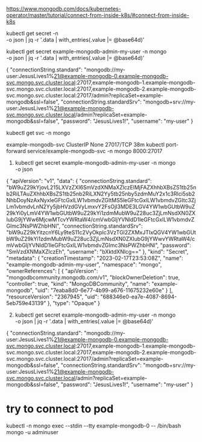 https://www.mongodb.com/docs/kubernetes-operator/master/tutorial/connect-from-inside-k8s/#connect-from-inside-k8s

kubectl get secret <connection-string-secret-name> -n <my-namespace> \
-o json | jq -r '.data | with_entries(.value |= @base64d)'

kubectl get secret example-mongodb-admin-my-user -n mongo \
-o json | jq -r '.data | with_entries(.value |= @base64d)'


{
  "connectionString.standard": "mongodb://my-user:JesusLives1%21@example-mongodb-0.example-mongodb-svc.mongo.svc.cluster.local:27017,example-mongodb-1.example-mongodb-svc.mongo.svc.cluster.local:27017,example-mongodb-2.example-mongodb-svc.mongo.svc.cluster.local:27017/admin?replicaSet=example-mongodb&ssl=false",
  "connectionString.standardSrv": "mongodb+srv://my-user:JesusLives1%21@example-mongodb-svc.mongo.svc.cluster.local/admin?replicaSet=example-mongodb&ssl=false",
  "password": "JesusLives1!",
  "username": "my-user"
}

kubectl get svc -n mongo

example-mongodb-svc   ClusterIP   None         <none>        27017/TCP   38m
kubectl port-forward service/example-mongodb-svc -n mongo 8000:27017



1. kubectl get secret example-mongodb-admin-my-user -n mongo \
-o json

  {
    "apiVersion": "v1",
    "data": {
        "connectionString.standard": "bW9uZ29kYjovL215LXVzZXI6SmVzdXNMaXZlczElMjFAZXhhbXBsZS1tb25nb2RiLTAuZXhhbXBsZS1tb25nb2RiLXN2Yy5tb25nby5zdmMuY2x1c3Rlci5sb2NhbDoyNzAxNyxleGFtcGxlLW1vbmdvZGItMS5leGFtcGxlLW1vbmdvZGItc3ZjLm1vbmdvLnN2Yy5jbHVzdGVyLmxvY2FsOjI3MDE3LGV4YW1wbGUtbW9uZ29kYi0yLmV4YW1wbGUtbW9uZ29kYi1zdmMubW9uZ28uc3ZjLmNsdXN0ZXIubG9jYWw6MjcwMTcvYWRtaW4/cmVwbGljYVNldD1leGFtcGxlLW1vbmdvZGImc3NsPWZhbHNl",
        "connectionString.standardSrv": "bW9uZ29kYitzcnY6Ly9teS11c2VyOkplc3VzTGl2ZXMxJTIxQGV4YW1wbGUtbW9uZ29kYi1zdmMubW9uZ28uc3ZjLmNsdXN0ZXIubG9jYWwvYWRtaW4/cmVwbGljYVNldD1leGFtcGxlLW1vbmdvZGImc3NsPWZhbHNl",
        "password": "SmVzdXNMaXZlczEh",
        "username": "bXktdXNlcg=="
    },
    "kind": "Secret",
    "metadata": {
        "creationTimestamp": "2023-02-17T23:53:08Z",
        "name": "example-mongodb-admin-my-user",
        "namespace": "mongo",
        "ownerReferences": [
            {
                "apiVersion": "mongodbcommunity.mongodb.com/v1",
                "blockOwnerDeletion": true,
                "controller": true,
                "kind": "MongoDBCommunity",
                "name": "example-mongodb",
                "uid": "7eaba8d0-6e77-4b99-a676-11675232e60e"
            }
        ],
        "resourceVersion": "2367945",
        "uid": "688346e0-ea7e-4087-8694-5eb759e43139"
    },
    "type": "Opaque"
}

2. kubectl get secret example-mongodb-admin-my-user -n mongo \
-o json | jq -r '.data | with_entries(.value |= @base64d)'


{
  "connectionString.standard": "mongodb://my-user:JesusLives1%21@example-mongodb-0.example-mongodb-svc.mongo.svc.cluster.local:27017,example-mongodb-1.example-mongodb-svc.mongo.svc.cluster.local:27017,example-mongodb-2.example-mongodb-svc.mongo.svc.cluster.local:27017/admin?replicaSet=example-mongodb&ssl=false",
  "connectionString.standardSrv": "mongodb+srv://my-user:JesusLives1%21@example-mongodb-svc.mongo.svc.cluster.local/admin?replicaSet=example-mongodb&ssl=false",
  "password": "JesusLives1!",
  "username": "my-user"
}


# try to connect to pod
kubectl -n mongo exec --stdin --tty example-mongodb-0 -- /bin/bash
mongo -u adminuser